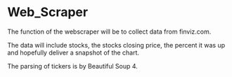 # Web_Scraper

The function of the webscraper will be to collect data from finviz.com. 

The data will include stocks, the stocks closing price, the percent it was up and hopefully deliver a snapshot of the chart.

The parsing of tickers is by Beautiful Soup 4.
